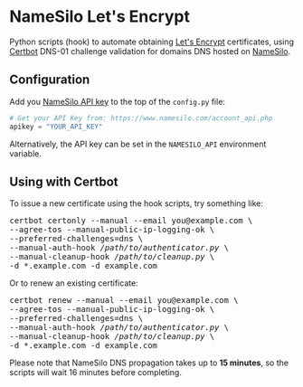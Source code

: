 # NameSilo Let's Encrypt

Python scripts (hook) to automate obtaining [Let's Encrypt](https://letsencrypt.org/) certificates,
using [Certbot](https://certbot.eff.org/) DNS-01 challenge validation for domains DNS hosted on
[NameSilo](https://www.namesilo.com/).

## Configuration

Add you [NameSilo API key](https://www.namesilo.com/account_api.php)
to the top of the `config.py` file:

```python
# Get your API Key from: https://www.namesilo.com/account_api.php
apikey = "YOUR_API_KEY"
```

Alternatively, the API key can be set in the `NAMESILO_API` environment variable.

## Using with Certbot

To issue a new certificate using the hook scripts, try something like:

<pre>
certbot certonly --manual --email you@example.com \
--agree-tos --manual-public-ip-logging-ok \
--preferred-challenges=dns \
--manual-auth-hook <em>/path/to/authenticator.py</em> \
--manual-cleanup-hook <em>/path/to/cleanup.py</em> \
-d *.example.com -d example.com
</pre>

Or to renew an existing certificate:

<pre>
certbot renew --manual --email you@example.com \
--agree-tos --manual-public-ip-logging-ok \
--preferred-challenges=dns \
--manual-auth-hook <em>/path/to/authenticator.py</em> \
--manual-cleanup-hook <em>/path/to/cleanup.py</em> \
-d *.example.com -d example.com
</pre>

Please note that NameSilo DNS propagation takes up to **15 minutes**,
so the scripts will wait 16 minutes before completing.

